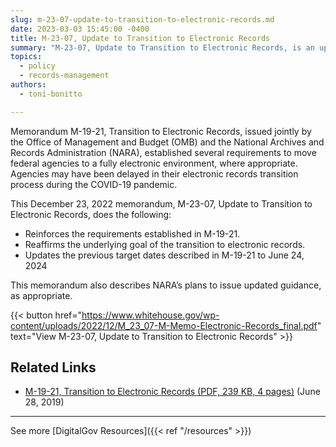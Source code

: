 ```yaml
---
slug: m-23-07-update-to-transition-to-electronic-records.md
date: 2023-03-03 15:45:00 -0400
title: M-23-07, Update to Transition to Electronic Records
summary: "M-23-07, Update to Transition to Electronic Records, is an update for M-19-21, Transition to Electronic Records."
topics:
  - policy
  - records-management
authors:
  - toni-bonitto

---
```


 Memorandum M-19-21, Transition to Electronic Records, issued jointly by the Office of Management and Budget (OMB) and the National Archives and Records Administration (NARA), established several requirements to move federal agencies to a fully electronic environment, where appropriate. Agencies may have been delayed in their electronic records transition process during the COVID-19 pandemic.
 
 This December 23, 2022 memorandum, M-23-07, Update to Transition to Electronic Records, does the following:
 
 - Reinforces the requirements established in M-19-21.
 - Reaffirms the underlying goal of the transition to electronic records.
 - Updates the previous target dates described in M-19-21 to June 24, 2024
 
 This memorandum also describes NARA’s plans to issue updated guidance, as appropriate.

{{< button href="https://www.whitehouse.gov/wp-content/uploads/2022/12/M_23_07-M-Memo-Electronic-Records_final.pdf" text="View M-23-07, Update to Transition to Electronic Records" >}}

## Related Links

- [M-19-21, Transition to Electronic Records (PDF, 239 KB, 4 pages)](https://www.whitehouse.gov/wp-content/uploads/2019/08/M-19-21-new-2.pdf) (June 28, 2019)

---

See more [DigitalGov Resources]({{< ref "/resources" >}})
